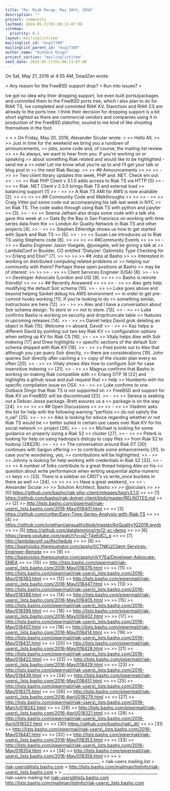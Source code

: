 ```yaml
---
title: "Re: Riak Recap, May 20th, 2016"
description: ""
project: community
lastmod: 2016-05-21T01:08:13-07:00
sitemap:
  priority: 0.2
layout: mailinglistitem
mailinglist_id: "msg17390"
mailinglist_parent_id: "msg17389"
author_name: "Outback Dingo"
project_section: "mailinglistitem"
sent_date: 2016-05-21T01:08:13-07:00
---
```



On Sat, May 21, 2016 at 4:55 AM, DeadZen  wrote:

&gt; Any reason for the FreeBSD support drop?
&gt; Run into issues?
&gt;

Ive got no idea why their dropping support, Ive even built ports/packages
and commited them to the FreeBSD ports tree, which i also plan to do for
RIAK TS, Ive completed and commited RIAK KV, Stanchion and RIAK CS are
already to the ports tree. I think their decision for dropping support is a
bit short sighted as there are commercial vendors and companies using it in
production of the FreeBSD platofmr, souind to me kind of like shooting
themselves in the foot.



&gt;
&gt;
&gt; On Friday, May 20, 2016, Alexander Sicular  wrote:
&gt;
&gt;&gt; Hello All,
&gt;&gt;
&gt;&gt; Just in time for the weekend we bring you a rundown of announcements,
&gt;&gt; jobs, some code and, of course, the mailing list review.
&gt;&gt;
&gt;&gt; As always, we want to hear from you. If you’re working on or speaking
&gt;&gt; about something Riak related and would like to be highlighted - send me a
&gt;&gt; note! Let me know what you’re up to and I’ll get your talk or blog post in
&gt;&gt; the next Riak Recap.
&gt;&gt;
&gt;&gt; ## Announcements
&gt;&gt;
&gt;&gt;
&gt;&gt; -
&gt;&gt;
&gt;&gt; Two client library updates this week, PHP and .NET. Check em out:
&gt;&gt; -
&gt;&gt;
&gt;&gt; Riak PHP Client v 3.1.0 adds access to Riak TS via HTTP [0]
&gt;&gt; -
&gt;&gt;
&gt;&gt; Riak .NET Client v 2.3.0 brings Riak TS and external load
&gt;&gt; balancing support [1]
&gt;&gt; -
&gt;&gt;
&gt;&gt; A Riak TS AMI for AWS is now available [2].
&gt;&gt;
&gt;&gt;
&gt;&gt;
&gt;&gt; ## Community Code and Walkthroughs
&gt;&gt;
&gt;&gt;
&gt;&gt; -
&gt;&gt;
&gt;&gt; Craig Vitter put some code out accompanying his talk last week in NYC
&gt;&gt; on Riak TS. The code walks through using Riak TS with python and jupyter
&gt;&gt; [3].
&gt;&gt; -
&gt;&gt;
&gt;&gt; Seema Jethani also drops some code with a talk she gave this week at
&gt;&gt; Data By the Bay in San Francisco on working with time series data from the
&gt;&gt; London Air Quality Network in Riak TS and other projects [4].
&gt;&gt; -
&gt;&gt;
&gt;&gt; Stephen Etheridge shows us how to get started with Spark and Riak TS
&gt;&gt; [5].
&gt;&gt; -
&gt;&gt;
&gt;&gt; Susan Lee introduces us to Riak TS using Stephens code [6].
&gt;&gt;
&gt;&gt;
&gt;&gt;
&gt;&gt; ##Community Events
&gt;&gt;
&gt;&gt;
&gt;&gt; -
&gt;&gt;
&gt;&gt; Basho Engineer Jason Voegele, @jvoegele, will be giving a talk at
&gt;&gt; LambdaConf in Boulder, CO entitled “Dialyzer: Optimistic Type Checking for
&gt;&gt; Erlang and Elixir” [7].
&gt;&gt;
&gt;&gt;
&gt;&gt;
&gt;&gt; ## Jobs at Basho
&gt;&gt;
&gt;&gt; Interested in working on distributed computing related problems or
&gt;&gt; helping our community with theirs? Perhaps these open positions at Basho
&gt;&gt; may be of interest:
&gt;&gt;
&gt;&gt;
&gt;&gt; -
&gt;&gt;
&gt;&gt; Client Services Engineer (USA) [8].
&gt;&gt; -
&gt;&gt;
&gt;&gt; Developer Advocate (London and US) [9].
&gt;&gt;
&gt;&gt;
&gt;&gt; Basho is remote friendly!
&gt;&gt;
&gt;&gt;
&gt;&gt; ## Recently Answered
&gt;&gt;
&gt;&gt;
&gt;&gt; -
&gt;&gt;
&gt;&gt; Alex gets help modifying the default Solr schema [10].
&gt;&gt; -
&gt;&gt;
&gt;&gt; Luke goes above and beyond helping Sanket debug his AWS environment
&gt;&gt; in order to get pre-commit hooks working [11]. If you’re looking to do
&gt;&gt; something similar, instructions are here [12].
&gt;&gt; -
&gt;&gt;
&gt;&gt; Alex and I have a conversation about Solr schema design. To store or
&gt;&gt; not to store. [13].
&gt;&gt; -
&gt;&gt;
&gt;&gt; Luke confirms Basho is working on security and drop/truncate table
&gt;&gt; features in upcoming releases [14].
&gt;&gt; -
&gt;&gt;
&gt;&gt; Daniel helps David grok deleting an object in Riak [15]. Welcome
&gt;&gt; aboard, David!
&gt;&gt; -
&gt;&gt;
&gt;&gt; Kaz helps a different David by pointing out two key Riak KV
&gt;&gt; configuration options when setting up KV for Riak CS [16].
&gt;&gt; -
&gt;&gt;
&gt;&gt; Vitaly helps Alex with Solr indexing [17] and Drew highlights
&gt;&gt; specific sections of the default Solr schema shipped with Riak KV [18].
&gt;&gt; -
&gt;&gt;
&gt;&gt; Fred points out to Alex that although you can query Solr directly,
&gt;&gt; there are considerations [19]. John queries Solr directly after caching a
&gt;&gt; copy of the cluster plan every so often [20].
&gt;&gt; -
&gt;&gt;
&gt;&gt; Vitaly shows Alex how to configure Solr for case insensitive indexing
&gt;&gt; [21].
&gt;&gt; -
&gt;&gt;
&gt;&gt; Magnus confirms that Basho is working on making Riak compatible with
&gt;&gt; Erlang OTP 18 [22] and highlights a github issue and pull request that 
&gt;&gt; help
&gt;&gt; Humberto with his specific compilation issue on OSX.
&gt;&gt; -
&gt;&gt;
&gt;&gt; Luke confirms to one Outback Dingo that Riak TS is not supported on
&gt;&gt; FreeBSD and support for Riak KV on FreeBSD will be discontinued [23].
&gt;&gt; -
&gt;&gt;
&gt;&gt; Serena is seeking out a Debian Jesse package. Brett assures us a
&gt;&gt; package is on the way [24].
&gt;&gt;
&gt;&gt;
&gt;&gt;
&gt;&gt; ## Open Discussions
&gt;&gt;
&gt;&gt;
&gt;&gt; -
&gt;&gt;
&gt;&gt; Vladimir asks the list for help with the following warning “perflists
&gt;&gt; do not satisfy the n\_val” [25].
&gt;&gt; -
&gt;&gt;
&gt;&gt; Alex is looking for advice regarding whether or not Riak TS would be
&gt;&gt; better suited in certain use cases over Riak KV for his social network
&gt;&gt; project [26].
&gt;&gt; -
&gt;&gt;
&gt;&gt; Michael is looking for some guidance on properly sizing a Riak S2
&gt;&gt; cluster [27].
&gt;&gt; -
&gt;&gt;
&gt;&gt; Psterk is looking for help on using hadoops’s distcpy to copy files
&gt;&gt; from Riak S2 to hadoop [28][29].
&gt;&gt; -
&gt;&gt;
&gt;&gt; The conversation around Riak DT [30] continues with Sargun offering
&gt;&gt; to contribute some enhancements [31]. In case you’re wondering, yes,
&gt;&gt; contributions will be highlighted.
&gt;&gt; -
&gt;&gt;
&gt;&gt; Johnny is looking for help working with credentials in Riak S2 [32].
&gt;&gt; -
&gt;&gt;
&gt;&gt; A number of folks contribute to a great thread helping Alex on his
&gt;&gt; question about write performance when writing sequential alpha-numeric 
&gt;&gt; keys
&gt;&gt; [33]. There is a sidebar on CRDT’s vs write\_once buckets in there as well
&gt;&gt; [34].
&gt;&gt;
&gt;&gt;
&gt;&gt;
&gt;&gt; Have a great weekend,
&gt;&gt;
&gt;&gt; -Alexander Sicular
&gt;&gt;
&gt;&gt; Solution Architect, Basho
&gt;&gt;
&gt;&gt; @siculars
&gt;&gt;
&gt;&gt; [0] https://github.com/basho/riak-php-client/releases/tag/v3.1.0
&gt;&gt;
&gt;&gt; [1] https://github.com/basho/riak-dotnet-client/blob/master/RELNOTES.md
&gt;&gt;
&gt;&gt; [2]
&gt;&gt; http://lists.basho.com/pipermail/riak-users\_lists.basho.com/2016-May/018401.html
&gt;&gt;
&gt;&gt; [3] https://github.com/cvitter/Easy-Time-Series-Analysis-with-Riak-TS
&gt;&gt;
&gt;&gt; [4]
&gt;&gt; https://github.com/svjethani/airquality/blob/master/AirQuality1Q2016.ipynb
&gt;&gt;
&gt;&gt; [5] https://github.com/datalemming/rts12-sc-demo
&gt;&gt;
&gt;&gt; [6] https://www.youtube.com/watch?v=qZ-T4eEdC\_g
&gt;&gt;
&gt;&gt; [7] http://lambdaconf.us/#schedule
&gt;&gt;
&gt;&gt; [8]
&gt;&gt; http://bashojobs.theresumator.com/apply/0CTNKU/Client-Services-Engineer-Remote
&gt;&gt;
&gt;&gt; [9]
&gt;&gt; http://bashojobs.theresumator.com/apply/nVY7Ea/Developer-Advocate-EMEA
&gt;&gt;
&gt;&gt; [10]
&gt;&gt; http://lists.basho.com/pipermail/riak-users\_lists.basho.com/2016-May/018376.html
&gt;&gt;
&gt;&gt; [11]
&gt;&gt; http://lists.basho.com/pipermail/riak-users\_lists.basho.com/2016-May/018383.html
&gt;&gt;
&gt;&gt; [12]
&gt;&gt; http://lists.basho.com/pipermail/riak-users\_lists.basho.com/2016-May/018447.html
&gt;&gt;
&gt;&gt; [13]
&gt;&gt; http://lists.basho.com/pipermail/riak-users\_lists.basho.com/2016-May/018388.html
&gt;&gt;
&gt;&gt; [14]
&gt;&gt; http://lists.basho.com/pipermail/riak-users\_lists.basho.com/2016-May/018405.html
&gt;&gt;
&gt;&gt; [15]
&gt;&gt; http://lists.basho.com/pipermail/riak-users\_lists.basho.com/2016-May/018399.html
&gt;&gt;
&gt;&gt; [16]
&gt;&gt; http://lists.basho.com/pipermail/riak-users\_lists.basho.com/2016-May/018402.html
&gt;&gt;
&gt;&gt; [17]
&gt;&gt; http://lists.basho.com/pipermail/riak-users\_lists.basho.com/2016-May/018407.html
&gt;&gt;
&gt;&gt; [18]
&gt;&gt; http://lists.basho.com/pipermail/riak-users\_lists.basho.com/2016-May/018414.html
&gt;&gt;
&gt;&gt; [19]
&gt;&gt; http://lists.basho.com/pipermail/riak-users\_lists.basho.com/2016-May/018431.html
&gt;&gt;
&gt;&gt; [20]
&gt;&gt; http://lists.basho.com/pipermail/riak-users\_lists.basho.com/2016-May/018426.html
&gt;&gt;
&gt;&gt; [21]
&gt;&gt; http://lists.basho.com/pipermail/riak-users\_lists.basho.com/2016-May/018422.html
&gt;&gt;
&gt;&gt; [22]
&gt;&gt; http://lists.basho.com/pipermail/riak-users\_lists.basho.com/2016-May/018429.html
&gt;&gt;
&gt;&gt; [23]
&gt;&gt; http://lists.basho.com/pipermail/riak-users\_lists.basho.com/2016-May/018439.html
&gt;&gt;
&gt;&gt; [24]
&gt;&gt; http://lists.basho.com/pipermail/riak-users\_lists.basho.com/2016-May/018451.html
&gt;&gt;
&gt;&gt; [25]
&gt;&gt; http://lists.basho.com/pipermail/riak-users\_lists.basho.com/2016-May/018375.html
&gt;&gt;
&gt;&gt; [26]
&gt;&gt; http://lists.basho.com/pipermail/riak-users\_lists.basho.com/2016-April/018279.html
&gt;&gt;
&gt;&gt; [27]
&gt;&gt; http://lists.basho.com/pipermail/riak-users\_lists.basho.com/2016-March/018242.html
&gt;&gt;
&gt;&gt; [28]
&gt;&gt; http://lists.basho.com/pipermail/riak-users\_lists.basho.com/2016-April/018321.html
&gt;&gt;
&gt;&gt; [29]
&gt;&gt; http://lists.basho.com/pipermail/riak-users\_lists.basho.com/2016-April/018322.html
&gt;&gt;
&gt;&gt; [30] https://github.com/basho/riak\_dt/
&gt;&gt;
&gt;&gt; [31]
&gt;&gt; http://lists.basho.com/pipermail/riak-users\_lists.basho.com/2016-May/018441.html
&gt;&gt;
&gt;&gt; [32]
&gt;&gt; http://lists.basho.com/pipermail/riak-users\_lists.basho.com/2016-May/018353.html
&gt;&gt;
&gt;&gt; [33]
&gt;&gt; http://lists.basho.com/pipermail/riak-users\_lists.basho.com/2016-May/018354.html
&gt;&gt;
&gt;&gt; [34]
&gt;&gt; http://lists.basho.com/pipermail/riak-users\_lists.basho.com/2016-May/018356.html
&gt;&gt;
&gt;&gt;
&gt; \_\_\_\_\_\_\_\_\_\_\_\_\_\_\_\_\_\_\_\_\_\_\_\_\_\_\_\_\_\_\_\_\_\_\_\_\_\_\_\_\_\_\_\_\_\_\_
&gt; riak-users mailing list
&gt; riak-users@lists.basho.com
&gt; http://lists.basho.com/mailman/listinfo/riak-users\_lists.basho.com
&gt;
&gt;
\_\_\_\_\_\_\_\_\_\_\_\_\_\_\_\_\_\_\_\_\_\_\_\_\_\_\_\_\_\_\_\_\_\_\_\_\_\_\_\_\_\_\_\_\_\_\_
riak-users mailing list
riak-users@lists.basho.com
http://lists.basho.com/mailman/listinfo/riak-users\_lists.basho.com

